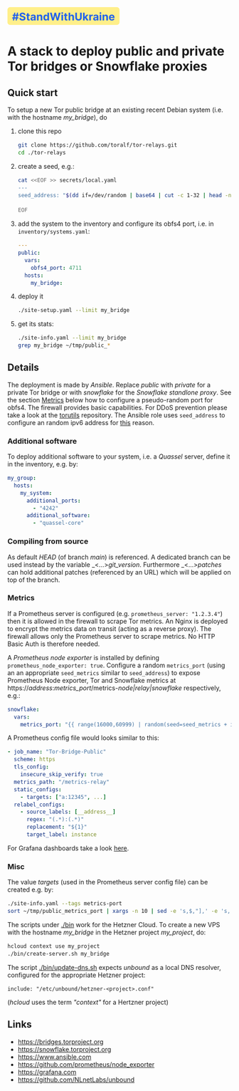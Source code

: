 [![StandWithUkraine](https://raw.githubusercontent.com/vshymanskyy/StandWithUkraine/main/badges/StandWithUkraine.svg)](https://github.com/vshymanskyy/StandWithUkraine/blob/main/docs/README.md)

# A stack to deploy public and private Tor bridges or Snowflake proxies

## Quick start

To setup a new Tor public bridge at an existing recent Debian system (i.e. with the hostname _my_bridge_), do

1. clone this repo

   ```bash
   git clone https://github.com/toralf/tor-relays.git
   cd ./tor-relays
   ```

1. create a seed, e.g.:

   ```bash
   cat <<EOF >> secrets/local.yaml
   ---
   seed_address: "$(dd if=/dev/random | base64 | cut -c 1-32 | head -n 1)"

   EOF
   ```

1. add the system to the inventory and configure its obfs4 port, i.e. in `inventory/systems.yaml`:

   ```yaml
   ---
   public:
     vars:
       obfs4_port: 4711
     hosts:
       my_bridge:
   ```

1. deploy it

   ```bash
   ./site-setup.yaml --limit my_bridge
   ```

1. get its stats:

   ```bash
   ./site-info.yaml --limit my_bridge
   grep my_bridge ~/tmp/public_*
   ```

## Details

The deployment is made by _Ansible_.
Replace _public_ with _private_ for a private Tor bridge or with _snowflake_ for the _Snowflake standlone proxy_.
See the section [Metrics](#metrics) below how to configure a pseudo-random port for obfs4.
The firewall provides basic capabilities.
For DDoS prevention please take a look at the [torutils](https://github.com/toralf/torutils) repository.
The Ansible role uses `seed_address` to configure an random ipv6 address for
[this](./playbooks/roles/setup/tasks/network.yaml#L2)  reason.

### Additional software

To deploy additional software to your system, i.e. a _Quassel_ server, define it in the inventory, e.g. by:

```yaml
my_group:
  hosts:
    my_system:
      additional_ports:
        - "4242"
      additional_software:
        - "quassel-core"
```

### Compiling from source

As default _HEAD_ (of branch _main_) is referenced.
A dedicated branch can be used instead by the variable _<...>_git_version_.
Furthermore _<...>_patches_ can hold additional patches (referenced by an URL) which will be applied on top of the branch.

### Metrics

If a Prometheus server is configured (e.g. `prometheus_server: "1.2.3.4"`)
then it is allowed in the firewall to scrape Tor metrics.
An Nginx is deployed to encrypt the metrics data on transit (acting as a reverse proxy).
The firewall allows only the Prometheus server to scrape metrics.
No HTTP Basic Auth is therefore needed.

A _Prometheus node exporter_ is installed by defining `prometheus_node_exporter: true`.
Configure a random `metrics_port` (using an an appropriate `seed_metrics` similar to `seed_address`)
to expose Prometheus Node exporter, Tor and Snowflake metrics
at https://_address_:_metrics_port_/metrics-_node|relay|snowflake_ respectively, e.g.:

```yaml
snowflake:
  vars:
    metrics_port: "{{ range(16000,60999) | random(seed=seed_metrics + inventory_hostname + ansible_facts.default_ipv4.address + ansible_facts.default_ipv6.address) }}"
```

A Prometheus config file would looks similar to this:

```yaml
- job_name: "Tor-Bridge-Public"
  scheme: https
  tls_config:
    insecure_skip_verify: true
  metrics_path: "/metrics-relay"
  static_configs:
    - targets: ["a:12345", ...]
  relabel_configs:
    - source_labels: [__address__]
      regex: "(.*):(.*)"
      replacement: "${1}"
      target_label: instance
```

For Grafana dashboards take a look [here](https://github.com/toralf/torutils/tree/main/dashboards).

### Misc

The value _targets_ (used in the Prometheus server config file) can be created e.g. by:

```bash
./site-info.yaml --tags metrics-port
sort ~/tmp/public_metrics_port | xargs -n 10 | sed -e 's,$,"],' -e 's, ,"\, ",g' -e 's,^,- targets: [",'
```

The scripts under [./bin](./bin) work for the Hetzner Cloud.
To create a new VPS with the hostname _my_bridge_ in the Hetzner project _my_project_, do:

```bash
hcloud context use my_project
./bin/create-server.sh my_bridge
```

The script [./bin/update-dns.sh](./bin/update-dns.sh) expects _unbound_ as a local DNS resolver,
configured for the appropriate Hetzner project:

```config
include: "/etc/unbound/hetzner-<project>.conf"
```

(_hcloud_ uses the term _"context"_ for a Hertzner project)

## Links

- https://bridges.torproject.org
- https://snowflake.torproject.org
- https://www.ansible.com
- https://github.com/prometheus/node_exporter
- https://grafana.com
- https://github.com/NLnetLabs/unbound
